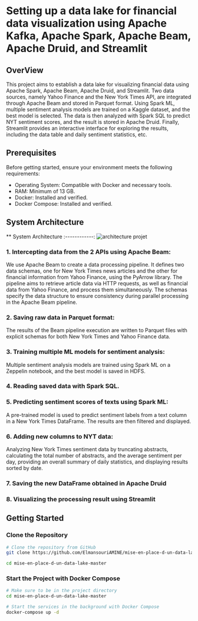 # Setting up a data lake for financial data visualization using Apache Kafka, Apache Spark, Apache Beam, Apache Druid, and Streamlit

## OverView
This project aims to establish a data lake for visualizing financial data using Apache Spark, Apache Beam, Apache Druid, and Streamlit. Two data sources, namely Yahoo Finance and the New York Times API, are integrated through Apache Beam and stored in Parquet format. Using Spark ML, multiple sentiment analysis models are trained on a Kaggle dataset, and the best model is selected. The data is then analyzed with Spark SQL to predict NYT sentiment scores, and the result is stored in Apache Druid. Finally, Streamlit provides an interactive interface for exploring the results, including the data table and daily sentiment statistics, etc.

## Prerequisites
Before getting started, ensure your environment meets the following requirements:
-  Operating System: Compatible with Docker and necessary tools.
-  RAM: Minimum of 13 GB.
-  Docker: Installed and verified.
-  Docker Compose: Installed and verified.
## System Architecture
** System Architecture
:------------:
![architecture projet](https://github.com/ElmansouriAMINE/MOROCCO-MONUMENTS-LOCATION-IDENTIFYING/assets/101812229/902de86a-66ed-4163-b1fa-d0581ce81f3a)
### 1.  Intercepting data from the 2 APIs using Apache Beam:
We use Apache Beam to create a data processing pipeline. It defines two data schemas, one for New York Times news articles and the other for financial information from Yahoo Finance, using the PyArrow library. The pipeline aims to retrieve article data via HTTP requests, as well as financial data from Yahoo Finance, and process them simultaneously. The schemas specify the data structure to ensure consistency during parallel processing in the Apache Beam pipeline.

### 2.  Saving raw data in Parquet format:
The results of the Beam pipeline execution are written to Parquet files with explicit schemas for both New York Times and Yahoo Finance data.

### 3.  Training multiple ML models for sentiment analysis:
Multiple sentiment analysis models are trained using Spark ML on a Zeppelin notebook, and the best model is saved in HDFS.

### 4.  Reading saved data with Spark SQL.

### 5.  Predicting sentiment scores of texts using Spark ML:
A pre-trained model is used to predict sentiment labels from a text column in a New York Times DataFrame. The results are then filtered and displayed.

### 6.  Adding new columns to NYT data:
Analyzing New York Times sentiment data by truncating abstracts, calculating the total number of abstracts, and the average sentiment per day, providing an overall summary of daily statistics, and displaying results sorted by date.

### 7.  Saving the new DataFrame obtained in Apache Druid

### 8.  Visualizing the processing result using Streamlit

## Getting Started
### Clone the Repository
```bash
# Clone the repository from GitHub
git clone https://github.com/ElmansouriAMINE/mise-en-place-d-un-data-lake-master.git

cd mise-en-place-d-un-data-lake-master
```
### Start the Project with Docker Compose
```bash
# Make sure to be in the project directory
cd mise-en-place-d-un-data-lake-master

# Start the services in the background with Docker Compose
docker-compose up -d
```

